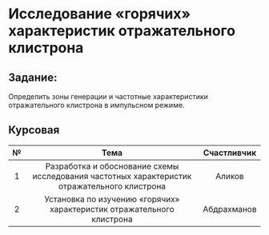 # Исследование «горячих» характеристик отражательного клистрона

## Задание:
Определить зоны генерации и частотные характеристики отражательного клистрона в импульсном режиме.


## Курсовая

|№|Тема|Счастливчик|
|:-:|:-:|:-:|
|1| Разработка и обоснование схемы исследования частотных характеристик отражательного клистрона | Аликов |
|2| Установка по изучению «горячих» характеристик отражательного клистрона | Абдрахманов |
